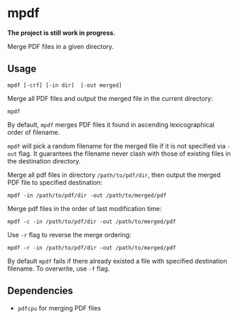 # mpdf

**The project is still work in progress**.

Merge PDF files in a given directory.

## Usage
```shell
mpdf [-crf] [-in dir]  [-out merged]
```

Merge all PDF files and output the merged file in the current directory:
```shell
mpdf
```

By default, `mpdf` merges PDF files it found in ascending lexicographical order of filename.

`mpdf` will pick a random filename for the merged file if it is not specified via `-out` flag. It guarantees the filename never clash with those of existing files in the destination directory.

Merge all pdf files in directory `/path/to/pdf/dir`, then output the merged PDF file to specified destination:
```shell
mpdf -in /path/to/pdf/dir -out /path/to/merged/pdf
```

Merge pdf files in the order of last modification time:
```shell
mpdf -c -in /path/to/pdf/dir -out /path/to/merged/pdf

``` 

Use `-r` flag to reverse the merge ordering:
```shell
mpdf -r -in /path/to/pdf/dir -out /path/to/merged/pdf
``` 

By default `mpdf` fails if there already existed a file with specified destination filename. To overwrite, use `-f` flag.

## Dependencies

* `pdfcpu` for merging PDF files

